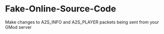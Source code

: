 # Fake-Online-Source-Code
Make changes to A2S_INFO and A2S_PLAYER packets being sent from your GMod server
